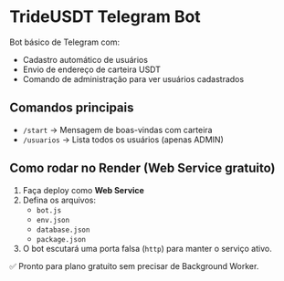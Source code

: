 # TrideUSDT Telegram Bot

Bot básico de Telegram com:
- Cadastro automático de usuários
- Envio de endereço de carteira USDT
- Comando de administração para ver usuários cadastrados

## Comandos principais

- `/start` → Mensagem de boas-vindas com carteira
- `/usuarios` → Lista todos os usuários (apenas ADMIN)

## Como rodar no Render (Web Service gratuito)

1. Faça deploy como **Web Service**
2. Defina os arquivos:
   - `bot.js`
   - `env.json`
   - `database.json`
   - `package.json`
3. O bot escutará uma porta falsa (`http`) para manter o serviço ativo.

✅ Pronto para plano gratuito sem precisar de Background Worker.